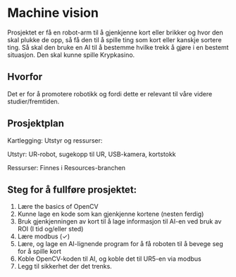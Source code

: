 # Machine vision
Prosjektet er få en robot-arm til å gjenkjenne kort eller brikker og hvor den skal plukke de opp, så få den til å spille ting som kort eller kanskje sortere ting. Så skal den bruke en AI til å bestemme hvilke trekk å gjøre i en bestemt situasjon. Den skal kunne spille Krypkasino.

## Hvorfor
Det er for å promotere robotikk og fordi dette er relevant til våre videre studier/fremtiden.

## Prosjektplan
Kartlegging:
Utstyr og ressurser:

Utstyr: UR-robot, sugekopp til UR, USB-kamera, kortstokk

Ressurser:
	Finnes i Resources-branchen
  
## Steg for å fullføre prosjektet:
1. Lære the basics of OpenCV
2. Kunne lage en kode som kan gjenkjenne kortene (nesten ferdig)
3. Bruk gjenkjenningen av kort til å lage informasjon til AI-en ved bruk av ROI (I tid og/eller sted)
4. Lære modbus (✓)
5. Lære, og lage en AI-lignende program for å få roboten til å bevege seg for å spille kort
6. Koble OpenCV-koden til AI, og koble det til UR5-en via modbus
7. Legg til sikkerhet der det trenks.









